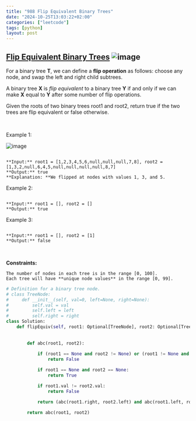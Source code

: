 ```yaml
---
title: "988 Flip Equivalent Binary Trees"
date: "2024-10-25T13:03:22+02:00"
categories: ["leetcode"]
tags: [python]
layout: post
---
```


## [Flip Equivalent Binary Trees](https://leetcode.com/problems/flip-equivalent-binary-trees) ![image](https://img.shields.io/badge/Difficulty-Medium-orange)

For a binary tree **T**, we can define a **flip operation** as follows: choose any node, and swap the left and right child subtrees.

A binary tree **X** is *flip equivalent* to a binary tree **Y** if and only if we can make **X** equal to **Y** after some number of flip operations.

Given the roots of two binary trees root1 and root2, return true if the two trees are flip equivalent or false otherwise.

 

Example 1:

![image](https://assets.leetcode.com/uploads/2018/11/29/tree_ex.png)
```

**Input:** root1 = [1,2,3,4,5,6,null,null,null,7,8], root2 = [1,3,2,null,6,4,5,null,null,null,null,8,7]
**Output:** true
**Explanation: **We flipped at nodes with values 1, 3, and 5.

```

Example 2:

```

**Input:** root1 = [], root2 = []
**Output:** true

```

Example 3:

```

**Input:** root1 = [], root2 = [1]
**Output:** false

```

 

**Constraints:**

	The number of nodes in each tree is in the range [0, 100].
	Each tree will have **unique node values** in the range [0, 99].

```python
# Definition for a binary tree node.
# class TreeNode:
#     def __init__(self, val=0, left=None, right=None):
#         self.val = val
#         self.left = left
#         self.right = right
class Solution:
    def flipEquiv(self, root1: Optional[TreeNode], root2: Optional[TreeNode]) -> bool:
        
        
        def abc(root1, root2):
            
            if (root1 == None and root2 != None) or (root1 != None and root2 == None) :
                return False

            if root1 == None and root2 == None:
                return True

            if root1.val != root2.val:
                return False

            return (abc(root1.right, root2.left) and abc(root1.left, root2.right)) or (abc(root1.left, root2.left) and abc(root1.right, root2.right))

        return abc(root1, root2)
        
        
```
